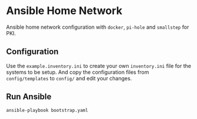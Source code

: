 # Ansible Home Network

Ansible home network configuration with `docker`, `pi-hole` and `smallstep` for PKI.

## Configuration

Use the `example.inventory.ini` to create your own `inventory.ini` file for the systems to be setup. And copy the configuration files from `config/templates` to `config/` and edit your changes.

## Run Ansible

```sh
ansible-playbook bootstrap.yaml
```
